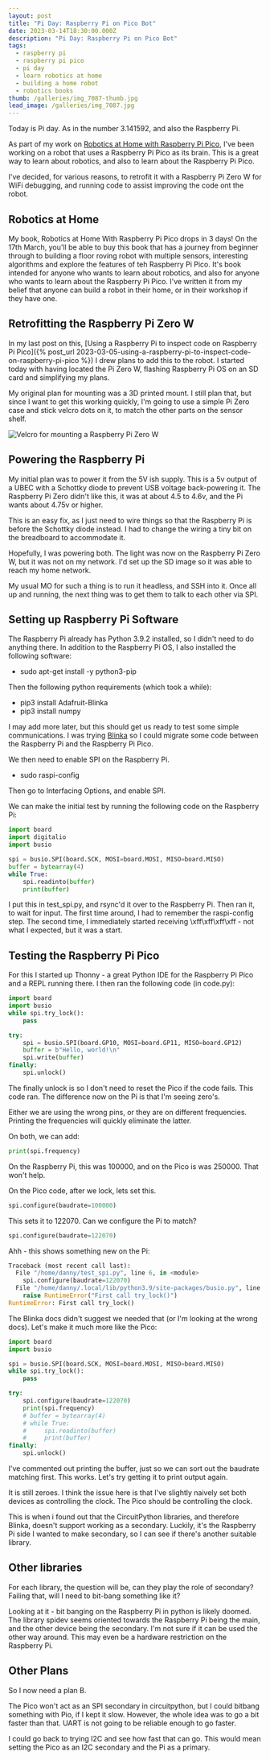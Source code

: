 ```yaml
---
layout: post
title: "Pi Day: Raspberry Pi on Pico Bot"
date: 2023-03-14T18:30:00.000Z
description: "Pi Day: Raspberry Pi on Pico Bot"
tags:
  - raspberry pi
  - raspberry pi pico
  - pi day
  - learn robotics at home
  - building a home robot
  - robotics books
thumb: /galleries/img_7087-thumb.jpg
lead_image: /galleries/img_7087.jpg
---
```

Today is Pi day. As in the number 3.141592, and also the Raspberry Pi.

As part of my work on [Robotics at Home with Raspberry Pi Pico](https://packt.link/5swS2), I've been working on a robot that uses a Raspberry Pi Pico as its brain. This is a great way to learn about robotics, and also to learn about the Raspberry Pi Pico.

I've decided, for various reasons, to retrofit it with a Raspberry Pi Zero W for WiFi debugging, and running code to assist improving the code ont the robot.

## Robotics at Home

My book, Robotics at Home With Raspberry Pi Pico drops in 3 days! On the 17th March, you'll be able to buy this book that has a journey from beginner through to building a floor roving robot with multiple sensors, interesting algorithms and explore the features of teh Raspberry Pi Pico. It's book intended for anyone who wants to learn about robotics, and also for anyone who wants to learn about the Raspberry Pi Pico. I've written it from my belief that anyone can build a robot in their home, or in their workshop if they have one.

## Retrofitting the Raspberry Pi Zero W

In my last post on this, [Using a Raspberry Pi to inspect code on Raspberry Pi Pico]({% post_url 2023-03-05-using-a-raspberry-pi-to-inspect-code-on-raspberry-pi-pico %}) I drew plans to add this to the robot. I started today with having located the Pi Zero W, flashing Raspberry Pi OS on an SD card and simplifying my plans.

My original plan for mounting was a 3D printed mount. I still plan that, but since I want to get this working quickly, I'm going to use a simple Pi Zero case and stick velcro dots on it, to match the other parts on the sensor shelf.



![Velcro for mounting a Raspberry Pi Zero W](/galleries/img_7086.jpg "Velcro for mounting a Raspberry Pi Zero W")

## Powering the Raspberry Pi

My initial plan was to power it from the 5V ish supply. This is a 5v output of a UBEC with a Schottky diode to prevent USB voltage back-powering it. The Raspberry Pi Zero didn't like this, it was at about 4.5 to 4.6v, and the Pi wants about 4.75v or higher.

This is an easy fix, as I just need to wire things so that the Raspberry Pi is before the Schottky diode instead.
I had to change the wiring a tiny bit on the breadboard to accommodate it.

Hopefully, I was powering both. The light was now on the Raspberry Pi Zero W, but it was not on my network.
I'd set up the SD image so it was able to reach my home network.

My usual MO for such a thing is to run it headless, and SSH into it.
Once all up and running, the next thing was to get them to talk to each other via SPI.

## Setting up Raspberry Pi Software

The Raspberry Pi already has Python 3.9.2 installed, so I didn't need to do anything there.
In addition to the Raspberry Pi OS, I also installed the following software:

* sudo apt-get install -y python3-pip

Then the following python requirements (which took a while):

* pip3 install Adafruit-Blinka
* pip3 install numpy

I may add more later, but this should get us ready to test some simple communications. I was trying [Blinka](https://docs.circuitpython.org/projects/blinka/en/latest/api.html#busio.SPI) so I could migrate some code between the Raspberry Pi and the Raspberry Pi Pico.

We then need to enable SPI on the Raspberry Pi.

* sudo raspi-config

Then go to Interfacing Options, and enable SPI.

We can make the initial test by running the following code on the Raspberry Pi:

```python
import board
import digitalio
import busio

spi = busio.SPI(board.SCK, MOSI=board.MOSI, MISO=board.MISO)
buffer = bytearray(4)
while True:
    spi.readinto(buffer)
    print(buffer)
```

I put this in test_spi.py, and rsync'd it over to the Raspberry Pi. Then ran it, to wait for input. The first time around, I had to remember the raspi-config step. The second time, I immediately started receiving \xff\xff\xff\xff - not what I expected, but it was a start.

## Testing the Raspberry Pi Pico

For this I started up Thonny - a great Python IDE for the Raspberry Pi Pico and a REPL running there. I then ran the following code (in code.py):

```python
import board
import busio
while spi.try_lock():
    pass

try:
    spi = busio.SPI(board.GP10, MOSI=board.GP11, MISO=board.GP12)
    buffer = b"Hello, world!\n"
    spi.write(buffer)
finally:
    spi.unlock()
```

The finally unlock is so I don't need to reset the Pico if the code fails.
This code ran. The difference now on the Pi is that I'm seeing zero's.

Either we are using the wrong pins, or they are on different frequencies. Printing the frequencies will quickly eliminate the latter.

On both, we can add:

```python
print(spi.frequency)
```

On the Raspberry Pi, this was 100000, and on the Pico is was 250000. That won't help.

On the Pico code, after we lock, lets set this.

```python
spi.configure(baudrate=100000)
```

This sets it to 122070.
Can we configure the Pi to match?

```python
spi.configure(baudrate=122070)
```

Ahh - this shows something new on the Pi:

```python
Traceback (most recent call last):
  File "/home/danny/test_spi.py", line 6, in <module>
    spi.configure(baudrate=122070)
  File "/home/danny/.local/lib/python3.9/site-packages/busio.py", line 367, in configure
    raise RuntimeError("First call try_lock()")
RuntimeError: First call try_lock()
```

The Blinka docs didn't suggest we needed that (or I'm looking at the wrong docs). Let's make it much more like the Pico:

```python
import board
import busio

spi = busio.SPI(board.SCK, MOSI=board.MOSI, MISO=board.MISO)
while spi.try_lock():
    pass

try:
    spi.configure(baudrate=122070)
    print(spi.frequency)
    # buffer = bytearray(4)
    # while True:
    #     spi.readinto(buffer)
    #     print(buffer)
finally:
    spi.unlock()
```

I've commented out printing the buffer, just so we can sort out the baudrate matching first. This works. Let's try getting it to print output again.

It is still zeroes. I think the issue here is that I've slightly naively set both devices as controlling the clock. The Pico should be controlling the clock.

This is when i found out that the CircuitPython libraries, and therefore Blinka, doesn't support working as a secondary. Luckily, it's the Raspberry Pi side I wanted to make secondary, so I can see if there's another suitable library.

## Other libraries

For each library, the question will be, can they play the role of secondary? Failing that, will I need to bit-bang something like it?

Looking at it - bit banging on the Raspberry Pi in python is likely doomed. The library spidev seems oriented towards the Raspberry Pi being the main, and the other device being the secondary. I'm not sure if it can be used the other way around. This may even be a hardware restriction on the Raspberry Pi.

## Other Plans

So I now need a plan B.

The Pico won't act as an SPI secondary in circuitpython, but I could bitbang something with Pio, if I kept it slow. However, the whole idea was to go a bit faster than that. UART is not going to be reliable enough to go faster.

I could go back to trying I2C and see how fast that can go. This would mean setting the Pico as an I2C secondary and the Pi as a primary.